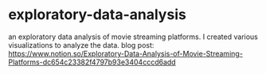 # exploratory-data-analysis

an exploratory data analysis of movie streaming platforms. I created various visualizations to analyze the data.
blog post: https://www.notion.so/Exploratory-Data-Analysis-of-Movie-Streaming-Platforms-dc654c23382f4797b93e3404cccd6add
